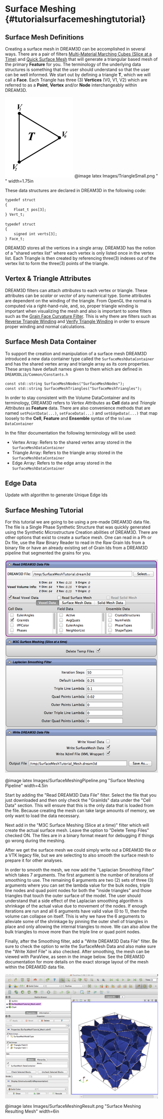 Surface Meshing {#tutorialsurfacemeshingtutorial}
========

## Surface Mesh Definitions
Creating a surface mesh in DREAM3D can be accomplished in several ways. There are a pair of filters [Multi-Material Marching Cubes (Slice at a Time)](#m3cslicebyslice) and [Quick Surface Mesh](#quicksurfacemesh) that will generate a triangular based mesh of the primary **Feature** for you. The terminology of the underlying data structures is something that the user should understand so that the user can be well informed. We start out by defining a triangle **T**,  which we will call a  **Face**. Each Triangle has three (3) **Vertices** (V0, V1, V2) which are  referred to as a **Point**, **Vertex** and/or **Node** interchangeably within DREAM3D.

![Triangle/Face](Images/TriangleSmall.png)
@image latex Images/TriangleSmall.png " " width=1.75in

These data structures are declared in DREAM3D in the following code:

    typedef struct
    {
        Float_t pos[3];
    } Vert_t;

    typedef struct
    {
        signed int verts[3];
    } Face_t;

DREAM3D stores all the vertices in a single array. DREAM3D has the notion of a "shared vertex list" where each vertex is only listed once in the vertex list. Each Triangle is then created by referencing three(3) indexes out of the vertex list to form the three(3) points of the triangle.

## Vertex & Triangle Attributes
DREAM3D filters can attach _attributes_ to each vertex or triangle. These attributes can be _scalar_ or _vector_ of any numerical type. Some attributes are dependent on the winding of the triangle. From OpenGL the normal is computed via a right-hand-rule, and, so, proper triangle winding is important when visualizing the mesh and also is important to some filters such as the [Grain Face Curvature Filter](#grainfacecurvaturefilter). This is why there are filters such as [Reverse Triangle Winding](#reversetrianglewinding) and [Verify Triangle Winding](#verifytrianglewinding) in order to ensure proper winding and normal calculations.

## Surface Mesh Data Container
To support the creation and manipulation of a surface mesh DREAM3D introduced a new data container type called the ``SurfaceMeshDataContainer`` and has  the shared vertex array and triangle array as its core properties. These arrays have default names given to them which are defined in ``DREAM3DLib/Common/Constants.h``

    const std::string SurfaceMeshNodes("SurfaceMeshNodes");
    const std::string SurfaceMeshTriangles("SurfaceMeshTriangles");

In order to stay consistent with the Volume DataContainer and its terminology, DREAM3D refers to _Vertex Attributes_ as **Cell** data and _Triangle Attributes_ as **Feature** data. There are also convenience methods that are named ``setPointData(...)``, ``setFaceData(...)`` and ``setEdgeData(...)`` that map loosely to the **Cell**, **Feature** and **Ensemble** syntax of the ``Volume DataContainer``

In the filter documentation the following terminology will be used:

+ Vertex Array: Refers to the shared vertex array stored in the ``SurfaceMeshDataContainer``
+ Triangle Array:  Refers to the triangle array stored in the ``SurfaceMeshDataContainer``
+ Edge Array: Refers to the edge array stored in the ``SurfaceMeshDataContainer``


## Edge Data
 Update with algorithm to generate Unique Edge Ids


## Surface Meshing Tutorial
For this tutorial we are going to be using a pre-made DREAM3D data file. The file is a Single Phase Synthetic Structure that was quickly generated using the Synthetic Microstructure Creation abilities of DREAM3D. There are other options that exist to create a surface mesh. One can read in a Ph or Dx file, use the Raw Binary Reader to read in the Raw Grain Ids from a binary file or have an already existing set of Grain Ids from a DREAM3D pipeline that segmented the grains for you.

![Surface Meshing Pipeline](Images/SurfaceMeshingPipeline.png)

@image latex Images/SurfaceMeshingPipeline.png "Surface Meshing Pipeline" width=4.5in


Start by adding the "Read DREAM3D Data File" filter. Select the file that you just downloaded and then only check the "GrainIds" data under the "Cell Data" section. This will ensure that this is the only data that is loaded from the file. Because creating the mesh can take large amounts of memory, we only want to load the data necessary. 

Next add in the "M3C Surface Meshing (Slice at a time)" filter which will create the actual surface mesh. Leave the option to "Delete Temp Files" checked ON. The files are in a binary format meant for debugging if things go wrong during the meshing.

After we get the surface mesh we could simply write out a DREAM3D file or a VTK legacy file, but we are selecting to also smooth the surface mesh to prepare it for other analyses.

In order to smooth the mesh, we now add the "Laplacian Smoothing Filter" which takes 7 arguments. The first argument is the number of iterations of smoothing to use. The remaining 6 arguments are two (2) sets of three (3) arguments where you can set the lambda value for the bulk nodes, triple line nodes and quad point nodes for both the "inside triangles" and those triangles that touch the outer surface of the model. The user should understand that a side effect of the Laplacian smoothing algorithm is shrinkage of the actual value due to movement of the nodes. If enough iterations are run and all 6 arguments have valid value (0 to 1), then the volume can collapse on itself. This is why we have the 6 arguments to alleviate some of the shrinkage by pinning the outer shell of triangles in place and only allowing the internal triangles to move. We can also allow the bulk triangles to move more than the triple line or quad point nodes.

Finally, after the Smoothing filter, add a "Write DREAM3D Data File" filter. Be sure to check the option to write the SurfaceMesh Data and also make sure the "Write Xdmf File" is also checked. After smoothing, the mesh can be viewed with ParaView, as seen in the image below. See the DREAM3D documentation for more details on the exact storage layout of the mesh within the DREAM3D data file.

![Surface Meshing Resulting Mesh](Images/SurfaceMeshingResult.png)

@image latex Images/SurfaceMeshingResult.png "Surface Meshing Resulting Mesh" width=6in
